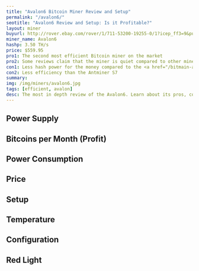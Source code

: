 ```yaml
---
title: "Avalon6 Bitcoin Miner Review and Setup"
permalink: "/avalon6/"
seotitle: "Avalon6 Review and Setup: Is it Profitable?"
layout: miner
buyurl: http://rover.ebay.com/rover/1/711-53200-19255-0/1?icep_ff3=9&pub=5574973039&toolid=10001&campid=5337910379&customid=&icep_uq=avalon6&icep_sellerId=&icep_ex_kw=&icep_sortBy=12&icep_catId=&icep_minPrice=&icep_maxPrice=&ipn=psmain&icep_vectorid=229466&kwid=902099&mtid=824&kw=lg
miner_name: Avalon6
hashp: 3.50 TH/s
price: $559.95
pro1: The second most efficient Bitcoin miner on the market
pro2: Some reviews claim that the miner is quiet compared to other miners
con1: Less hash power for the money compared to the <a href="/bitmain-antminer-s7/">Antminer S7</a>
con2: Less efficiency than the Antminer S7
summary: 
img: /img/miners/avalon6.jpg
tags: [efficient, avalon]
desc: The most in depth review of the Avalon6. Learn about its pros, cons, profitability, and more! 
---
```


## Power Supply

## Bitcoins per Month (Profit)

## Power Consumption

## Price

## Setup 

## Temperature

## Configuration

## Red Light